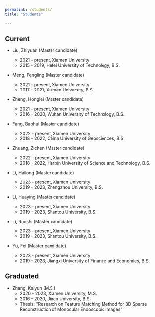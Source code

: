 ```yaml
---
permalink: /students/
title: "Students"

---
```


## <i class="fa fa-user-circle" aria-hidden="true"></i> Current

* Liu, Zhiyuan (Master candidate)
	* 2021 - present, Xiamen University
	* 2015 - 2019, Hefei University of Technology, B.S.
	
* Meng, Fengling (Master candidate)
	* 2021 - present, Xiamen University
	* 2017 - 2021, Xiamen University, B.S.
	
* Zheng, Honglei (Master candidate)
	* 2021 - present, Xiamen University
	* 2016 - 2020, Wuhan University of Technology, B.S.
	
* Fang, Baohui (Master candidate)
	* 2022 - present, Xiamen University
	* 2018 - 2022, China University of Geosciences, B.S.
	
* Zhuang, Zichen (Master candidate)
	* 2022 - present, Xiamen University
	* 2018 - 2022, Harbin University of Science and Technology, B.S.
	
* Li, Hailong (Master candidate)
	* 2023 - present, Xiamen University
	* 2019 - 2023, Zhengzhou University, B.S.
	
* Li, Huaying (Master candidate)
	* 2023 - present, Xiamen University
	* 2019 - 2023, Shantou University, B.S.
	
* Li, Ruoshi (Master candidate)
	* 2023 - present, Xiamen University
	* 2019 - 2023, Shantou University, B.S.
	
* Yu, Fei (Master candidate)
	* 2023 - present, Xiamen University
	* 2019 - 2023, Jiangxi University of Finance and Economics, B.S.

## <i class="fa fa-graduation-cap" aria-hidden="true"></i> Graduated

* Zhang, Kaiyun (M.S.)
	* 2020 - 2023, Xiamen University, M.S.
	* 2016 - 2020, Jinan University, B.S.
	* Thesis: "Research on Feature Matching Method for 3D Sparse Reconstruction of Monocular Endoscopic Images"